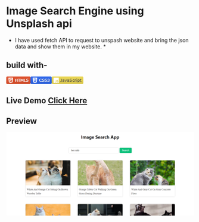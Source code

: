# Image Search Engine using Unsplash api
* I have used fetch API to request to unspash website and bring the json data and show them in my website. *

## build with-
![Alt text](image.png)![Alt text](image-1.png)![Alt text](image-2.png)

## Live Demo [Click Here](https://vishalgiri8767.github.io/Image-Search-Engine/)

## Preview
![Alt text](image-3.png)
